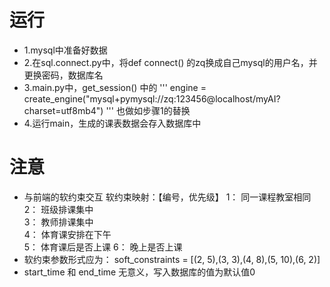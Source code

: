 # 运行
- 1.mysql中准备好数据
- 2.在sql.connect.py中，将def connect() 的zq换成自己mysql的用户名，并更换密码，数据库名
- 3.main.py中，get_session() 中的
  '''
engine = create_engine("mysql+pymysql://zq:123456@localhost/myAI?charset=utf8mb4")
  '''
  也做如步骤1的替换
- 4.运行main，生成的课表数据会存入数据库中

# 注意
- 与前端的软约束交互
软约束映射：【编号，优先级】
  1： 同一课程教室相同
  2： 班级排课集中             
  3： 教师排课集中             
  4： 体育课安排在下午    
  5： 体育课后是否上课
  6： 晚上是否上课
- 软约束参数形式应为：
soft_constraints = [(2, 5),(3, 3),(4, 8),(5, 10),(6, 2)]
-  start_time 和 end_time 无意义，写入数据库的值为默认值0
